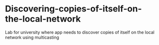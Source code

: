 # Discovering-copies-of-itself-on-the-local-network
Lab for university where app needs to discover copies of itself on the local network using multicasting
